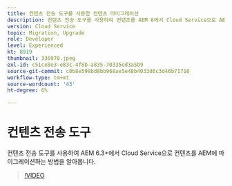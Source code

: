 ```yaml
---
title: 컨텐츠 전송 도구를 사용한 컨텐츠 마이그레이션
description: 컨텐츠 전송 도구를 사용하여 컨텐츠를 AEM 6에서 Cloud Service으로 AEM에 마이그레이션하는 방법을 알아봅니다.
version: Cloud Service
topic: Migration, Upgrade
role: Developer
level: Experienced
kt: 8919
thumbnail: 336970.jpeg
exl-id: c51ce8e3-e83c-4f8b-a835-70335ed3a5b9
source-git-commit: c0b8e598bd8bb968ae5e48b4033d6c3d46b71710
workflow-type: tm+mt
source-wordcount: '43'
ht-degree: 6%

---
```



# 컨텐츠 전송 도구

컨텐츠 전송 도구를 사용하여 AEM 6.3+에서 Cloud Service으로 컨텐츠를 AEM에 마이그레이션하는 방법을 알아봅니다.

>[!VIDEO](https://video.tv.adobe.com/v/336970/?quality=12&learn=on)

